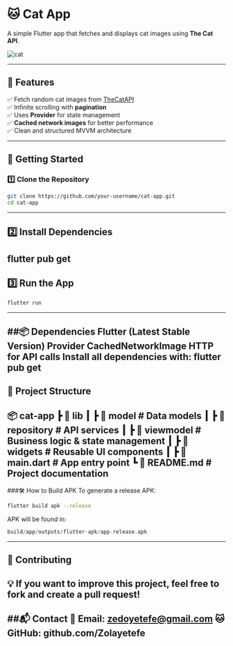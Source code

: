 # 🐱 Cat App  
A simple Flutter app that fetches and displays cat images using **The Cat API**.

![cat](https://github.com/user-attachments/assets/cac991bf-ddc1-4632-b48d-a5127b98b7af) <!-- Replace with an actual screenshot URL -->

---

## 📌 Features
✅ Fetch random cat images from [TheCatAPI](https://thecatapi.com/)  
✅ Infinite scrolling with **pagination**  
✅ Uses **Provider** for state management  
✅ **Cached network images** for better performance  
✅ Clean and structured MVVM architecture  

---

## 🚀 Getting Started

### 1️⃣ Clone the Repository
```sh
git clone https://github.com/your-username/cat-app.git
cd cat-app
```
---
## 2️⃣ Install Dependencies

flutter pub get
---
## 3️⃣ Run the App
```sh
flutter run
```
---
##📦 Dependencies
Flutter (Latest Stable Version)
Provider
CachedNetworkImage
HTTP for API calls
Install all dependencies with:
flutter pub get
---
## 📂 Project Structure
📦 cat-app
 ┣ 📂 lib
 ┃ ┣ 📂 model         # Data models
 ┃ ┣ 📂 repository    # API services
 ┃ ┣ 📂 viewmodel     # Business logic & state management
 ┃ ┣ 📂 widgets       # Reusable UI components
 ┃ ┣ 📜 main.dart     # App entry point
 ┗ 📜 README.md       # Project documentation
---
###🛠 How to Build APK
To generate a release APK:
```sh
flutter build apk --release
```
APK will be found in:
```swift
build/app/outputs/flutter-apk/app-release.apk
```
---
## 🤝 Contributing
💡 If you want to improve this project, feel free to fork and create a pull request!
---
##📬 Contact
📧 Email: zedoyetefe@gmail.com
🐱 GitHub: github.com/Zolayetefe
---



